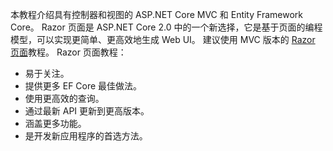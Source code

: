 本教程介绍具有控制器和视图的 ASP.NET Core MVC 和 Entity Framework Core。 Razor 页面是 ASP.NET Core 2.0 中的一个新选择，它是基于页面的编程模型，可以实现更简单、更高效地生成 Web UI。 建议使用 MVC 版本的 [Razor 页面](xref:data/ef-rp/intro)教程。 Razor 页面教程：

* 易于关注。
* 提供更多 EF Core 最佳做法。
* 使用更高效的查询。
* 通过最新 API 更新到更高版本。
* 涵盖更多功能。
* 是开发新应用程序的首选方法。
